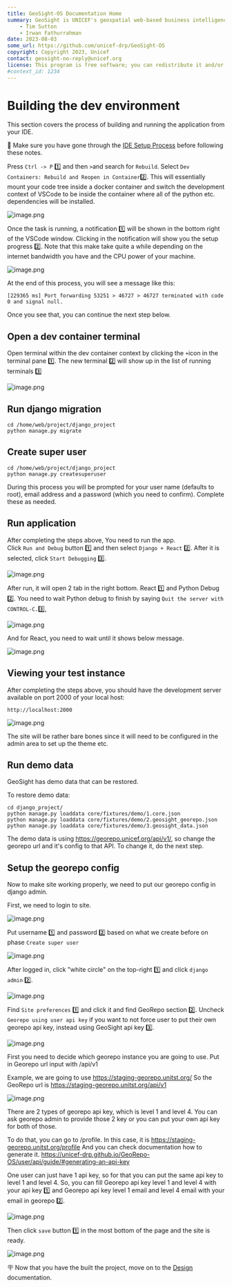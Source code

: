 ```yaml
---
title: GeoSight-OS Documentation Home 
summary: GeoSight is UNICEF's geospatial web-based business intelligence platform.
    - Tim Sutton
    - Irwan Fathurrahman
date: 2023-08-03
some_url: https://github.com/unicef-drp/GeoSight-OS
copyright: Copyright 2023, Unicef
contact: geosight-no-reply@unicef.org
license: This program is free software; you can redistribute it and/or modify it under the terms of the GNU Affero General Public License as published by the Free Software Foundation; either version 3 of the License, or (at your option) any later version.
#context_id: 1234
---
```



# Building the dev environment

This section covers the process of building and running the application from your IDE.

🚩 Make sure you have gone through the [IDE Setup Process](ide-setup.md) before following these notes.

Press `Ctrl -> P` 1️⃣ and then `>`and search for `Rebuild`. Select `Dev Containers: Rebuild and Reopen in Container`2️⃣. This will essentially mount your code tree inside a docker container and switch the development context of VSCode to be inside the container where all of the python etc. dependencies will be installed.

![image.png](img/building-1.png)

Once the task is running, a notification 1️⃣ will be shown in the bottom right of the VSCode window. Clicking in the notification will show you the setup progress 2️⃣. Note that this make take quite a while depending on the internet bandwidth you have and the CPU power of your machine.

![image.png](img/building-2.png)

At the end of this process, you will see a message like this:

```
[229365 ms] Port forwarding 53251 > 46727 > 46727 terminated with code 0 and signal null.
```

Once you see that, you can continue the next step below.

## Open a dev container terminal

Open  terminal within the dev container context by clicking the `+`icon in the terminal pane 1️⃣. The new terminal 2️⃣ will show up in the list of running terminals 3️⃣

![image.png](img/building-3.png)

## Run django migration

```
cd /home/web/project/django_project
python manage.py migrate
```
## Create super user

```
cd /home/web/project/django_project
python manage.py createsuperuser
```

During this process you will be prompted for your user name (defaults to root), email address and a password (which you need to confirm). Complete these as needed.


## Run application

After completing the steps above, You need to run the app.<br>
Click `Run and Debug` button 1️⃣ and then select `Django + React` 2️⃣. After it is selected, click `Start Debugging` 3️⃣.

![image.png](img/building-6.jpg)

After run, it will open 2 tab in the right bottom. React 1️⃣ and Python Debug 2️⃣.
You need to wait Python debug to finish by saying `Quit the server with CONTROL-C.`3️⃣,

![image.png](img/building-7.png)

And for React, you need to wait until it shows below message.

![image.png](img/building-8.png)


## Viewing your test instance

After completing the steps above, you should have the development server available on port 2000 of your local host:

```
http://localhost:2000
```

![image.png](img/building-5.png)

The site will be rather bare bones since it will need to be configured in the admin area to set up the theme etc.

## Run demo data

GeoSight has demo data that can be restored.

To restore demo data:
```
cd django_project/
python manage.py loaddata core/fixtures/demo/1.core.json
python manage.py loaddata core/fixtures/demo/2.geosight_georepo.json
python manage.py loaddata core/fixtures/demo/3.geosight_data.json
```
The demo data is using https://georepo.unicef.org/api/v1/, so change the georepo url and it's config to that API.
To change it, do the next step.

## Setup the georepo config

Now to make site working properly, we need to put our georepo config in django admin.

First, we need to login to site.

![image.png](img/building-9.png)

Put username 1️⃣ and password 2️⃣ based on what we create before on phase `Create super user`

![image.png](img/building-10.png)

After logged in, click "white circle" on the top-right 1️⃣  and click `django admin`  2️⃣.

![image.png](img/building-11.png)

Find `Site preferences` 1️⃣  and click it and find GeoRepo section 2️⃣. Uncheck `Georepo using user api key` if you want to not force user to put their own georepo api key, instead using GeoSight api key 3️⃣.

![image.png](img/building-12.png)

First you need to decide which georepo instance you are going to use.
Put in Georepo url input with <url georepo>/api/v1

Example, we are going to use https://staging-georepo.unitst.org/
So the GeoRepo url is https://staging-georepo.unitst.org/api/v1

![image.png](img/building-13.png)

There are 2 types of georepo api key, which is level 1 and level 4.
You can ask georepo admin to provide those 2 key or you can put your own api key for both of those.

To do that, you can go to <your Georepo url>/profile.
In this case, it is https://staging-georepo.unitst.org/profile
And you can check documentation how to generate it.
https://unicef-drp.github.io/GeoRepo-OS/user/api/guide/#generating-an-api-key

One user can just have 1 api key, so for that you can put the same api key to level 1 and level 4.
So, you can fill Georepo api key level 1 and level 4 with your api key 1️⃣  and Georepo api key level 1 email and level 4 email with your email in georepo 2️⃣.

![image.png](img/building-14.png)

Then click `save` button 1️⃣ in the most bottom of the page and the site is ready.

![image.png](img/building-15.png)

🪧 Now that you have the built the project, move on to the [Design](design.md) documentation.